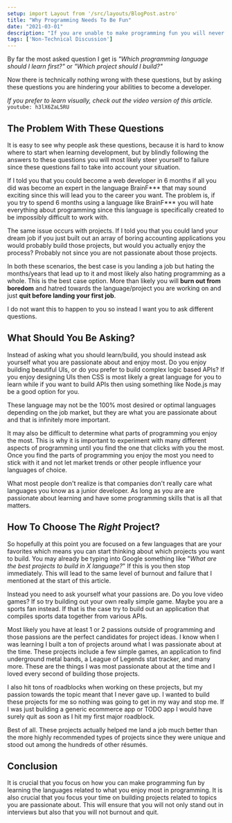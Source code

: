 ```yaml
---
setup: import Layout from '/src/layouts/BlogPost.astro'
title: "Why Programming Needs To Be Fun"
date: "2021-03-01"
description: "If you are unable to make programming fun you will never be able to become a programmer."
tags: ['Non-Technical Discussion']
---
```


By far the most asked question I get is *"Which programming language should I learn first?"* or *"Which project should I build?"*

Now there is technically nothing wrong with these questions, but by asking these questions you are hindering your abilities to become a developer.

*If you prefer to learn visually, check out the video version of this article.*
`youtube: h3lX6ZaL5RU`

## The Problem With These Questions

It is easy to see why people ask these questions, because it is hard to know where to start when learning development, but by blindly following the answers to these questions you will most likely steer yourself to failure since these questions fail to take into account your situation.

If I told you that you could become a web developer in 6 months if all you did was become an expert in the language BrainF\*\*\* that may sound exciting since this will lead you to the career you want. The problem is, if you try to spend 6 months using a language like BrainF\*\*\* you will hate everything about programming since this language is specifically created to be impossibly difficult to work with.

The same issue occurs with projects. If I told you that you could land your dream job if you just built out an array of boring accounting applications you would probably build those projects, but would you actually enjoy the process? Probably not since you are not passionate about those projects.

In both these scenarios, the best case is you landing a job but hating the months/years that lead up to it and most likely also hating programming as a whole. This is the best case option. More than likely you will **burn out from boredom** and hatred towards the language/project you are working on and just **quit before landing your first job**.

I do not want this to happen to you so instead I want you to ask different questions.

## What Should You Be Asking?

Instead of asking what you should learn/build, you should instead ask yourself what you are passionate about and enjoy most. Do you enjoy building beautiful UIs, or do you prefer to build complex logic based APIs? If you enjoy designing UIs then CSS is most likely a great language for you to learn while if you want to build APIs then using something like Node.js may be a good option for you.

These language may not be the 100% most desired or optimal languages depending on the job market, but they are what you are passionate about and that is infinitely more important.

It may also be difficult to determine what parts of programming you enjoy the most. This is why it is important to experiment with many different aspects of programming until you find the one that clicks with you the most. Once you find the parts of programming you enjoy the most you need to stick with it and not let market trends or other people influence your languages of choice.

What most people don't realize is that companies don't really care what languages you know as a junior developer. As long as you are are passionate about learning and have some programming skills that is all that matters.

## How To Choose The *Right* Project?

So hopefully at this point you are focused on a few languages that are your favorites which means you can start thinking about which projects you want to build. You may already be typing into Google something like "*What are the best projects to build in X language?*" If this is you then stop immediately. This will lead to the same level of burnout and failure that I mentioned at the start of this article.

Instead you need to ask yourself what your passions are. Do you love video games? If so try building out your own really simple game. Maybe you are a sports fan instead. If that is the case try to build out an application that compiles sports data together from various APIs.

Most likely you have at least 1 or 2 passions outside of programming and those passions are the perfect candidates for project ideas. I know when I was learning I built a ton of projects around what I was passionate about at the time. These projects include a few simple games, an application to find underground metal bands, a League of Legends stat tracker, and many more. These are the things I was most passionate about at the time and I loved every second of building those projects.

I also hit tons of roadblocks when working on these projects, but my passion towards the topic meant that I never gave up. I wanted to build these projects for me so nothing was going to get in my way and stop me. If I was just building a generic ecommerce app or TODO app I would have surely quit as soon as I hit my first major roadblock.

Best of all. These projects actually helped me land a job much better than the more highly recommended types of projects since they were unique and stood out among the hundreds of other résumés.

## Conclusion

It is crucial that you focus on how you can make programming fun by learning the languages related to what you enjoy most in programming. It is also crucial that you focus your time on building projects related to topics you are passionate about. This will ensure that you will not only stand out in interviews but also that you will not burnout and quit.